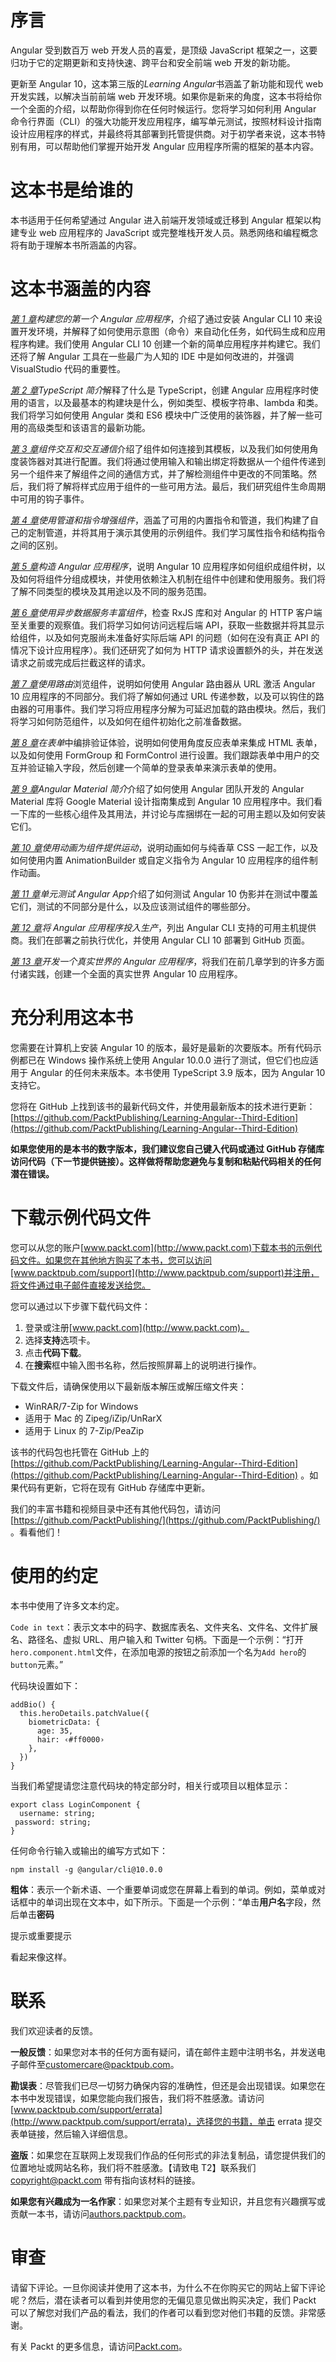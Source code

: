 # 序言

Angular 受到数百万 web 开发人员的喜爱，是顶级 JavaScript 框架之一，这要归功于它的定期更新和支持快速、跨平台和安全前端 web 开发的新功能。

更新至 Angular 10，这本第三版的*Learning Angular*书涵盖了新功能和现代 web 开发实践，以解决当前前端 web 开发环境。如果你是新来的角度，这本书将给你一个全面的介绍，以帮助你得到你在任何时候运行。您将学习如何利用 Angular 命令行界面（CLI）的强大功能开发应用程序，编写单元测试，按照材料设计指南设计应用程序的样式，并最终将其部署到托管提供商。对于初学者来说，这本书特别有用，可以帮助他们掌握开始开发 Angular 应用程序所需的框架的基本内容。

# 这本书是给谁的

本书适用于任何希望通过 Angular 进入前端开发领域或迁移到 Angular 框架以构建专业 web 应用程序的 JavaScript 或完整堆栈开发人员。熟悉网络和编程概念将有助于理解本书所涵盖的内容。

# 这本书涵盖的内容

[*第 1 章*](01.html#_idTextAnchor015)*构建您的第一个 Angular 应用程序*，介绍了通过安装 Angular CLI 10 来设置开发环境，并解释了如何使用示意图（命令）来自动化任务，如代码生成和应用程序构建。我们使用 Angular CLI 10 创建一个新的简单应用程序并构建它。我们还将了解 Angular 工具在一些最广为人知的 IDE 中是如何改进的，并强调 VisualStudio 代码的重要性。

[*第 2 章*](02.html#_idTextAnchor050)*TypeScript 简介*解释了什么是 TypeScript，创建 Angular 应用程序时使用的语言，以及最基本的构建块是什么，例如类型、模板字符串、lambda 和类。我们将学习如何使用 Angular 类和 ES6 模块中广泛使用的装饰器，并了解一些可用的高级类型和该语言的最新功能。

[*第 3 章*](03.html#_idTextAnchor092)*组件交互和交互通信*介绍了组件如何连接到其模板，以及我们如何使用角度装饰器对其进行配置。我们将通过使用输入和输出绑定将数据从一个组件传递到另一个组件来了解组件之间的通信方式，并了解检测组件中更改的不同策略。然后，我们将了解将样式应用于组件的一些可用方法。最后，我们研究组件生命周期中可用的钩子事件。

[*第 4 章*](04.html#_idTextAnchor113)*使用管道和指令增强组件*，涵盖了可用的内置指令和管道，我们构建了自己的定制管道，并将其用于演示其使用的示例组件。我们学习属性指令和结构指令之间的区别。

[*第 5 章*](05.html#_idTextAnchor129)*构造 Angular 应用程序*，说明 Angular 10 应用程序如何组织成组件树，以及如何将组件分组成模块，并使用依赖注入机制在组件中创建和使用服务。我们将了解不同类型的模块及其用途以及不同的服务范围。

[*第 6 章*](06.html#_idTextAnchor149)*使用异步数据服务丰富组件*，检查 RxJS 库和对 Angular 的 HTTP 客户端至关重要的观察值。我们将学习如何访问远程后端 API，获取一些数据并将其显示给组件，以及如何克服尚未准备好实际后端 API 的问题（如何在没有真正 API 的情况下设计应用程序）。我们还研究了如何为 HTTP 请求设置额外的头，并在发送请求之前或完成后拦截这样的请求。

[*第 7 章*](07.html#_idTextAnchor168)*使用路由*浏览组件，说明如何使用 Angular 路由器从 URL 激活 Angular 10 应用程序的不同部分。我们将了解如何通过 URL 传递参数，以及可以钩住的路由器的可用事件。我们学习将应用程序分解为可延迟加载的路由模块。然后，我们将学习如何防范组件，以及如何在组件初始化之前准备数据。

[*第 8 章*](08.html#_idTextAnchor197)*在表单*中编排验证体验，说明如何使用角度反应表单来集成 HTML 表单，以及如何使用 FormGroup 和 FormControl 进行设置。我们跟踪表单中用户的交互并验证输入字段，然后创建一个简单的登录表单来演示表单的使用。

[*第 9 章*](09.html#_idTextAnchor212)*Angular Material 简介*介绍了如何使用 Angular 团队开发的 Angular Material 库将 Google Material 设计指南集成到 Angular 10 应用程序中。我们看一下库的一些核心组件及其用法，并讨论与库捆绑在一起的可用主题以及如何安装它们。

[*第 10 章*](10.html#_idTextAnchor234)*使用动画为组件提供运动*，说明动画如何与纯香草 CSS 一起工作，以及如何使用内置 AnimationBuilder 或自定义指令为 Angular 10 应用程序的组件制作动画。

[*第 11 章*](11.html#_idTextAnchor244)*单元测试 Angular App*介绍了如何测试 Angular 10 伪影并在测试中覆盖它们，测试的不同部分是什么，以及应该测试组件的哪些部分。

[*第 12 章*](12.html#_idTextAnchor268)*将 Angular 应用程序投入生产*，列出 Angular CLI 支持的可用主机提供商。我们在部署之前执行优化，并使用 Angular CLI 10 部署到 GitHub 页面。

[*第 13 章*](13.html#_idTextAnchor275)*开发一个真实世界的 Angular 应用程序*，将我们在前几章学到的许多方面付诸实践，创建一个全面的真实世界 Angular 10 应用程序。

# 充分利用这本书

您需要在计算机上安装 Angular 10 的版本，最好是最新的次要版本。所有代码示例都已在 Windows 操作系统上使用 Angular 10.0.0 进行了测试，但它们也应适用于 Angular 的任何未来版本。本书使用 TypeScript 3.9 版本，因为 Angular 10 支持它。

您将在 GitHub 上找到该书的最新代码文件，并使用最新版本的技术进行更新：[https://github.com/PacktPublishing/Learning-Angular--Third-Edition](https://github.com/PacktPublishing/Learning-Angular--Third-Edition)

**如果您使用的是本书的数字版本，我们建议您自己键入代码或通过 GitHub 存储库访问代码（下一节提供链接）。这样做将帮助您避免与复制和粘贴代码相关的任何潜在错误。**

# 下载示例代码文件

您可以从您的账户[www.packt.com](http://www.packt.com)下载本书的示例代码文件。如果您在其他地方购买了本书，您可以访问[www.packtpub.com/support](http://www.packtpub.com/support)并注册，将文件通过电子邮件直接发送给您。

您可以通过以下步骤下载代码文件：

1.  登录或注册[www.packt.com](http://www.packt.com)。
2.  选择**支持**选项卡。
3.  点击**代码下载**。
4.  在**搜索**框中输入图书名称，然后按照屏幕上的说明进行操作。

下载文件后，请确保使用以下最新版本解压或解压缩文件夹：

*   WinRAR/7-Zip for Windows
*   适用于 Mac 的 Zipeg/iZip/UnRarX
*   适用于 Linux 的 7-Zip/PeaZip

该书的代码包也托管在 GitHub 上的[https://github.com/PacktPublishing/Learning-Angular--Third-Edition](https://github.com/PacktPublishing/Learning-Angular--Third-Edition) 。如果代码有更新，它将在现有 GitHub 存储库中更新。

我们的丰富书籍和视频目录中还有其他代码包，请访问[https://github.com/PacktPublishing/](https://github.com/PacktPublishing/) 。看看他们！

# 使用的约定

本书中使用了许多文本约定。

`Code in text`：表示文本中的码字、数据库表名、文件夹名、文件名、文件扩展名、路径名、虚拟 URL、用户输入和 Twitter 句柄。下面是一个示例：“打开`hero.component.html`文件，在添加电源的按钮之前添加一个名为`Add hero`的`button`元素。”

代码块设置如下：

```
addBio() {
  this.heroDetails.patchValue({
    biometricData: {
      age: 35,
      hair: ‹#ff0000›
    },
  })
}
```

当我们希望提请您注意代码块的特定部分时，相关行或项目以粗体显示：

```
export class LoginComponent {
  username: string;
 password: string;
}
```

任何命令行输入或输出的编写方式如下：

```
npm install -g @angular/cli@10.0.0
```

**粗体**：表示一个新术语、一个重要单词或您在屏幕上看到的单词。例如，菜单或对话框中的单词出现在文本中，如下所示。下面是一个示例：“单击**用户名**字段，然后单击**密码**

提示或重要提示

看起来像这样。

# 联系

我们欢迎读者的反馈。

**一般反馈**：如果您对本书的任何方面有疑问，请在邮件主题中注明书名，并发送电子邮件至[customercare@packtpub.com](mailto:customercare@packtpub.com)。

**勘误表**：尽管我们已尽一切努力确保内容的准确性，但还是会出现错误。如果您在本书中发现错误，如果您能向我们报告，我们将不胜感激。请访问[www.packtpub.com/support/errata](http://www.packtpub.com/support/errata)，选择您的书籍，单击 errata 提交表单链接，然后输入详细信息。

**盗版**：如果您在互联网上发现我们作品的任何形式的非法复制品，请您提供我们的位置地址或网站名称，我们将不胜感激。【请致电 T2】联系我们 copyright@packt.com 带有指向该材料的链接。

**如果您有兴趣成为一名作家**：如果您对某个主题有专业知识，并且您有兴趣撰写或贡献一本书，请访问[authors.packtpub.com](http://authors.packtpub.com)。

# 审查

请留下评论。一旦你阅读并使用了这本书，为什么不在你购买它的网站上留下评论呢？然后，潜在读者可以看到并使用您的无偏见意见做出购买决定，我们 Packt 可以了解您对我们产品的看法，我们的作者可以看到您对他们书籍的反馈。非常感谢。

有关 Packt 的更多信息，请访问[Packt.com](http://packt.com)。